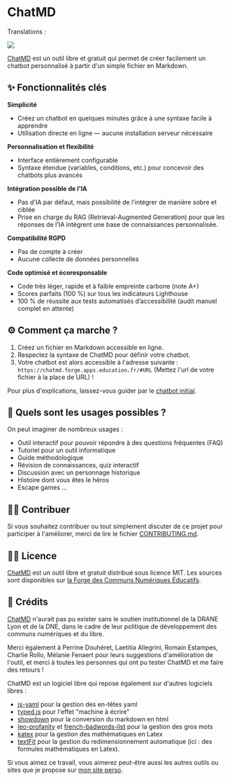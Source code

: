 # ChatMD

Translations :

[![](https://img.shields.io/badge/%F0%9F%87%AC%F0%9F%87%A7_README-EN-A1C)](https://github.com/eyssette/chatMD/blob/main/README.en.md)


[ChatMD](https://chatmd.forge.apps.education.fr/) est un outil libre et gratuit qui permet de créer facilement un chatbot personnalisé à partir d'un simple fichier en Markdown.

## ✨ Fonctionnalités clés

**Simplicité**
- Créez un chatbot en quelques minutes grâce à une syntaxe facile à apprendre
- Utilisation directe en ligne — aucune installation serveur nécessaire

**Personnalisation et flexibilité**
- Interface entièrement configurable
- Syntaxe étendue (variables, conditions, etc.) pour concevoir des chatbots plus avancés

**Intégration possible de l'IA**
- Pas d'IA par défaut, mais possibilité de l'intégrer de manière sobre et ciblée
- Prise en charge du RAG (Retrieval-Augmented Generation) pour que les réponses de l'IA intègrent une base de connaissances personnalisée.

**Compatibilité RGPD**
- Pas de compte à créer
- Aucune collecte de données personnelles

**Code optimisé et écoresponsable**
- Code très léger, rapide et à faible empreinte carbone (note A+)
- Scores parfaits (100 %) sur tous les indicateurs Lighthouse
- 100 % de réussite aux tests automatisés d’accessibilité (audit manuel complet en attente)


## ⚙️ Comment ça marche ?

1. Créez un fichier en Markdown accessible en ligne.
2. Respectez la syntaxe de ChatMD pour définir votre chatbot.
3. Votre chatbot est alors accessible à l'adresse suivante : `https://chatmd.forge.apps.education.fr/#URL` (Mettez l'url de votre fichier à la place de URL) !

Pour plus d'explications, laissez-vous guider par le [chatbot initial](https://chatmd.forge.apps.education.fr/).

## 🎯 Quels sont les usages possibles ?

On peut imaginer de nombreux usages :
- Outil interactif pour pouvoir répondre à des questions fréquentes (FAQ)
- Tutoriel pour un outil informatique
- Guide méthodologique
- Révision de connaissances, quiz interactif
- Discussion avec un personnage historique
- Histoire dont vous êtes le héros
- Escape games …

## 🙋‍♀️ Contribuer

Si vous souhaitez contribuer ou tout simplement discuter de ce projet pour participer à l'améliorer, merci de lire le fichier [CONTRIBUTING.md](https://forge.apps.education.fr/chatMD/chatMD.forge.apps.education.fr/-/blob/main/CONTRIBUTING.md?ref_type=heads).

## 👩‍⚖️ Licence

[ChatMD](https://chatmd.forge.apps.education.fr/) est un outil libre et gratuit distribué sous licence MIT. Les sources sont disponibles sur [la Forge des Communs Numériques Éducatifs](https://forge.apps.education.fr/chatMD/chatMD.forge.apps.education.fr).

## 🙏 Crédits

[ChatMD](https://chatmd.forge.apps.education.fr/) n'aurait pas pu exister sans le soutien institutionnel de la DRANE Lyon et de la DNE, dans le cadre de leur politique de développement des communs numériques et du libre.

Merci également à Perrine Douhéret, Laetitia Allegrini, Romain Estampes, Charlie Rollo, Mélanie Fenaert pour leurs suggestions d'amélioration de l'outil, et merci à toutes les personnes qui ont pu tester ChatMD et me faire des retours !

ChatMD est un logiciel libre qui repose également sur d'autres logiciels libres :
- [js-yaml](https://github.com/nodeca/js-yaml) pour la gestion des en-têtes yaml
- [typed.js](https://github.com/mattboldt/typed.js) pour l'effet "machine à écrire"
- [showdown](https://github.com/showdownjs/showdown) pour la conversion du markdown en html
- [leo-profanity](https://github.com/jojoee/leo-profanity) et [french-badwords-list](https://github.com/darwiin/french-badwords-list/) pour la gestion des gros mots
- [katex](https://katex.org/) pour la gestion des mathématiques en Latex
- [textFit](https://github.com/STRML/textFit) pour la gestion du redimensionnement automatique (ici : des formules mathématiques en Latex).

Si vous aimez ce travail, vous aimerez peut-être aussi les autres outils ou sites que je propose sur [mon site perso](https://eyssette.forge.apps.education.fr).